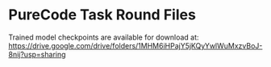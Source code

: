# PureCode Task Round Files

Trained model checkpoints are available for download at: https://drive.google.com/drive/folders/1MHM6iHPajY5jKQyYwlWuMxzvBoJ-8nij?usp=sharing
